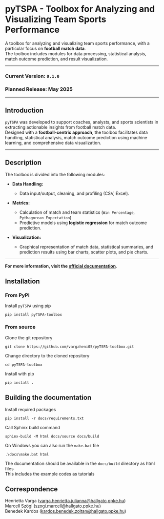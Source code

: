 # pyTSPA - Toolbox for Analyzing and Visualizing Team Sports Performance  

A toolbox for analyzing and visualizing team sports performance, with a particular focus on **football match data**.  
The toolbox includes modules for data processing, statistical analysis, match outcome prediction, and result visualization.

---

### Current Version: `0.1.0`  
### Planned Release: May 2025  

---

## Introduction  

`pyTSPA` was developed to support coaches, analysts, and sports scientists in extracting actionable insights from football match data.  
Designed with a **football-centric approach**, the toolbox facilitates data handling, statistical analysis, match outcome prediction using machine learning, and comprehensive data visualization.

---

## Description  

The toolbox is divided into the following modules:

- **Data Handling:**  
  - Data input/output, cleaning, and profiling (CSV, Excel).

- **Metrics:**  
  - Calculation of match and team statistics (`Win Percentage`, `Pythagorean Expectation`)  
  - Predictive models using **logistic regression** for match outcome prediction.

- **Visualization:**  
  - Graphical representation of match data, statistical summaries, and prediction results using bar charts, scatter plots, and pie charts.

---

**For more information, visit the [official documentation](https://pytspa-toolbox.readthedocs.io/en/latest/)**.


## Installation
### From PyPi
Install `pyTSPA` using pip

```
pip install pyTSPA-toolbox
```

### From source
Clone the git repository
```
git clone https://github.com/vargaheni05/pyTSPA-toolbox.git
```
Change directory to the cloned repository
```
cd pyTSPA-toolbox
```
Install with pip
```
pip install .
```

## Building the documentation
Install required packages
```
pip install -r docs/requirements.txt
```
Call Sphinx build command
```
sphinx-build -M html docs/source docs/build
```
On Windows you can also run the `make.bat` file
```
.\docs\make.bat html
```

The documentation should be available in the `docs/build` directory as html files<br>
This includes the example codes as tutorials

## Correspondence
Henrietta Varga (varga.henrietta.julianna@hallgato.ppke.hu)<br>
Marcell Szögi (szogi.marcell@hallgato.ppke.hu)<br>
Benedek Kardos (kardos.benedek.zoltan@hallgato.ppke.hu)
